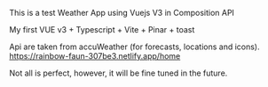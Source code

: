 This is a test Weather App using Vuejs V3 in Composition API

My first VUE v3 + Typescript + Vite + Pinar + toast

Api are taken from accuWeather (for forecasts, locations and icons).
https://rainbow-faun-307be3.netlify.app/home

Not all is perfect, however, it will be fine tuned in the future.
